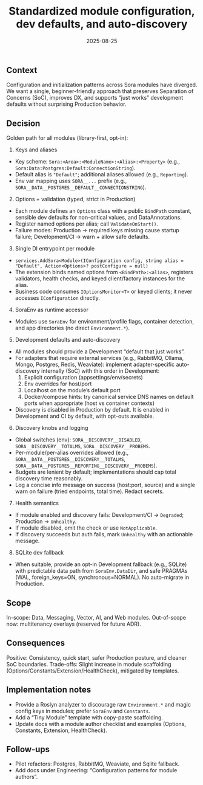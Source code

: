 ﻿---
id: ARCH-0044
slug: standardized-module-config-and-discovery
domain: Architecture
status: Accepted
date: 2025-08-25
title: Standardized module configuration, dev defaults, and auto-discovery
---

## Context

Configuration and initialization patterns across Sora modules have diverged. We want a single, beginner-friendly approach that preserves Separation of Concerns (SoC), improves DX, and supports “just works” development defaults without surprising Production behavior.

## Decision

Golden path for all modules (library-first, opt-in):

1) Keys and aliases
- Key scheme: `Sora:<Area>:<ModuleName>:<Alias>:<Property>` (e.g., `Sora:Data:Postgres:Default:ConnectionString`).
- Default alias is `"Default"`; additional aliases allowed (e.g., `Reporting`).
- Env var mapping uses `SORA__...` prefix (e.g., `SORA__DATA__POSTGRES__DEFAULT__CONNECTIONSTRING`).

2) Options + validation (typed, strict in Production)
- Each module defines an `Options` class with a public `BindPath` constant, sensible dev defaults for non-critical values, and DataAnnotations.
- Register named options per alias; call `ValidateOnStart()`.
- Failure modes: Production → required keys missing cause startup failure; Development/CI → warn + allow safe defaults.

3) Single DI entrypoint per module
- `services.AddSora<Module>(IConfiguration config, string alias = "Default", Action<Options>? postConfigure = null)`
- The extension binds named options from `<BindPath>:<alias>`, registers validators, health checks, and keyed client/factory instances for the alias.
- Business code consumes `IOptionsMonitor<T>` or keyed clients; it never accesses `IConfiguration` directly.

4) SoraEnv as runtime accessor
- Modules use `SoraEnv` for environment/profile flags, container detection, and app directories (no direct `Environment.*`).

5) Development defaults and auto-discovery
- All modules should provide a Development “default that just works”.
- For adapters that require external services (e.g., RabbitMQ, Ollama, Mongo, Postgres, Redis, Weaviate): implement adapter-specific auto-discovery internally (SoC) with this order in Development:
  1) Explicit configuration (appsettings/env/secrets)
  2) Env overrides for host/port
  3) Localhost on the module’s default port
  4) Docker/compose hints: try canonical service DNS names on default ports when appropriate (host vs container contexts)
- Discovery is disabled in Production by default. It is enabled in Development and CI by default, with opt-outs available.

6) Discovery knobs and logging
- Global switches (env): `SORA__DISCOVERY__DISABLED`, `SORA__DISCOVERY__TOTALMS`, `SORA__DISCOVERY__PROBEMS`.
- Per-module/per-alias overrides allowed (e.g., `SORA__DATA__POSTGRES__DISCOVERY__TOTALMS`, `SORA__DATA__POSTGRES__REPORTING__DISCOVERY__PROBEMS`).
- Budgets are lenient by default; implementations should cap total discovery time reasonably.
- Log a concise info message on success (host:port, source) and a single warn on failure (tried endpoints, total time). Redact secrets.

7) Health semantics
- If module enabled and discovery fails: Development/CI → `Degraded`; Production → `Unhealthy`.
- If module disabled, omit the check or use `NotApplicable`.
- If discovery succeeds but auth fails, mark `Unhealthy` with an actionable message.

8) SQLite dev fallback
- When suitable, provide an opt-in Development fallback (e.g., SQLite) with predictable data path from `SoraEnv.DataDir`, and safe PRAGMAs (WAL, foreign_keys=ON, synchronous=NORMAL). No auto-migrate in Production.

## Scope
In-scope: Data, Messaging, Vector, AI, and Web modules. Out-of-scope now: multitenancy overlays (reserved for future ADR).

## Consequences
Positive: Consistency, quick start, safer Production posture, and cleaner SoC boundaries.
Trade-offs: Slight increase in module scaffolding (Options/Constants/Extension/HealthCheck), mitigated by templates.

## Implementation notes
- Provide a Roslyn analyzer to discourage raw `Environment.*` and magic config keys in modules; prefer `SoraEnv` and `Constants`.
- Add a “Tiny Module” template with copy-paste scaffolding.
- Update docs with a module author checklist and examples (Options, Constants, Extension, HealthCheck).

## Follow-ups
- Pilot refactors: Postgres, RabbitMQ, Weaviate, and Sqlite fallback.
- Add docs under Engineering: “Configuration patterns for module authors”.
